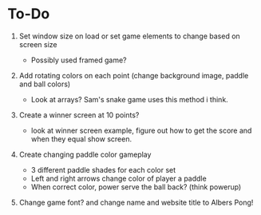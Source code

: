 # To-Do
1. Set window size on load or set game elements to change based on screen size
    - Possibly used framed game?
2. Add rotating colors on each point (change background image, paddle and ball colors)
    - Look at arrays? Sam's snake game uses this method i think.
3. Create a winner screen at 10 points?
    - look at winner screen example, figure out how to get the score and when they equal show screen.
    
4. Create changing paddle color gameplay
    - 3 different paddle shades for each color set
    - Left and right arrows change color of player a paddle
    - When correct color, power serve the ball back? (think powerup)
    
5. Change game font? and change name and website title to Albers Pong!